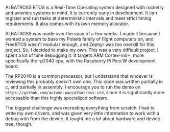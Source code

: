 ALBATROSS RTOS is a Real-Time Operating system designed with rocketry and avionics systems in mind. It is currently early in development. It can register and run tasks at deterministic intervals and meet strict timing requirements. It also comes with its own memory allocator.

ALBATROSS was made over the span of a few weeks. I made it because I wanted a system to base my Polaris family of flight computers on, and FreeRTOS wasn't modular enough, and Zephyr was too overkill for this project. So, I decided to make my own. This was a very difficult project. I spent a lot of time debugging it. It targets ARM Cortex-m0+, more specifically the rp2040 cpu, with the Raspberry Pi Pico W development board. 

The RP2040 is a common processor, but I understand that whoever is reviewing this probably doesn't own one. This code was written partially in c, and partially in assembly. I encourage you to run the demo on `https://github.com/autumn-pan/albatross-std`, since it is significantly more accessable than this highly specialized software.

The biggest challenge was recreating everything from scratch. I had to write my own drivers, and was given very little information to work with a debug with from the device. It taught me a lot about hardware and device tree, though.
